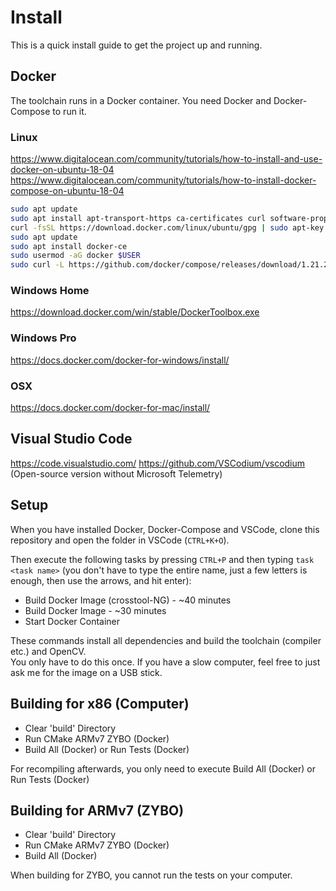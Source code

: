 # Install

This is a quick install guide to get the project up and running.

## Docker

The toolchain runs in a Docker container. You need Docker and Docker-Compose to
run it.

### Linux
<https://www.digitalocean.com/community/tutorials/how-to-install-and-use-docker-on-ubuntu-18-04>  
<https://www.digitalocean.com/community/tutorials/how-to-install-docker-compose-on-ubuntu-18-04>
```sh
sudo apt update
sudo apt install apt-transport-https ca-certificates curl software-properties-common
curl -fsSL https://download.docker.com/linux/ubuntu/gpg | sudo apt-key add -
sudo apt update
sudo apt install docker-ce
sudo usermod -aG docker $USER
sudo curl -L https://github.com/docker/compose/releases/download/1.21.2/docker-compose-`uname -s`-`uname -m` -o /usr/local/bin/docker-compose
```

### Windows Home
<https://download.docker.com/win/stable/DockerToolbox.exe>

### Windows Pro
<https://docs.docker.com/docker-for-windows/install/>

### OSX
<https://docs.docker.com/docker-for-mac/install/>

## Visual Studio Code

<https://code.visualstudio.com/>
<https://github.com/VSCodium/vscodium> (Open-source version without Microsoft 
Telemetry)

## Setup

When you have installed Docker, Docker-Compose and VSCode, clone this repository
and open the folder in VSCode (`CTRL+K+O`).

Then execute the following tasks by pressing `CTRL+P` and then typing 
`task <task name>` (you don't have to type the entire name, just a few letters
is enough, then use the arrows, and hit enter):
- Build Docker Image (crosstool-NG) - ~40 minutes
- Build Docker Image - ~30 minutes
- Start Docker Container

These commands install all dependencies and build the toolchain (compiler etc.)
and OpenCV.  
You only have to do this once. If you have a slow computer, feel free to just
ask me for the image on a USB stick.

## Building for x86 (Computer)
- Clear 'build' Directory
- Run CMake ARMv7 ZYBO (Docker)
- Build All (Docker) or Run Tests (Docker)

For recompiling afterwards, you only need to execute Build All (Docker) or Run 
Tests (Docker)

## Building for ARMv7 (ZYBO)
- Clear 'build' Directory
- Run CMake ARMv7 ZYBO (Docker)
- Build All (Docker)

When building for ZYBO, you cannot run the tests on your computer.